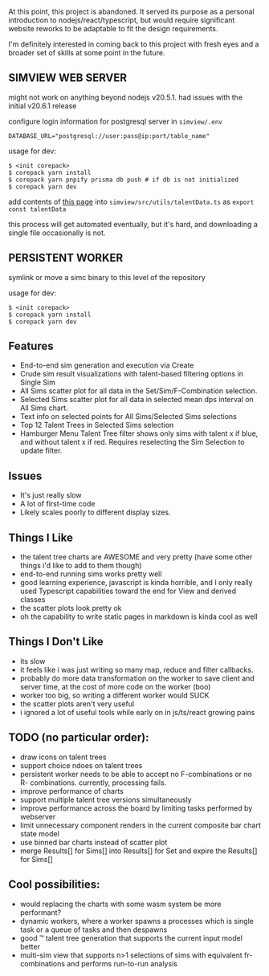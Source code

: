 At this point, this project is abandoned.
It served its purpose as a personal introduction to nodejs/react/typescript, but would require significant website reworks to be adaptable to fit the design requirements.

I'm definitely interested in coming back to this project with fresh eyes and a broader set of skills at some point in the future.

## SIMVIEW WEB SERVER

might not work on anything beyond nodejs v20.5.1. had issues with the initial
v20.6.1 release

configure login information for postgresql server in `simview/.env`
```
DATABASE_URL="postgresql://user:pass@ip:port/table_name"
```

usage for dev:
```
$ <init corepack>
$ corepack yarn install
$ corepack yarn pnpify prisma db push # if db is not initialized
$ corepack yarn dev
```

add contents of [this page](https://www.raidbots.com/static/data/live/talents.json) into `simview/src/utils/talentData.ts` as `export const talentData`

this process will get automated eventually, but it's hard, and downloading a
single file occasionally is not.


## PERSISTENT WORKER

symlink or move a simc binary to this level of the repository

usage for dev:
```
$ <init corepack>
$ corepack yarn install
$ corepack yarn dev
```

## Features
* End-to-end sim generation and execution via Create
* Crude sim result visualizations with talent-based filtering options in
Single Sim
* All Sims scatter plot for all data in the Set/Sim/F-Combination selection.
* Selected Sims scatter plot for all data in selected mean dps interval on All
Sims chart.
* Text info on selected points for All Sims/Selected Sims selections
* Top 12 Talent Trees in Selected Sims selection
* Hamburger Menu Talent Tree filter shows only sims with talent x if blue, and
without talent x if red. Requires reselecting the Sim Selection to update filter.

## Issues
* It's just really slow
* A lot of first-time code
* Likely scales poorly to different display sizes.

## Things I Like
* the talent tree charts are AWESOME and very pretty (have some other things i'd
like to add to them though)
* end-to-end running sims works pretty well
* good learning experience, javascript is kinda horrible, and I only really used
Typescript capabilities toward the end for View and derived classes
* the scatter plots look pretty ok
* oh the capability to write static pages in markdown is kinda cool as well

## Things I Don't Like
* its slow
* it feels like i was just writing so many map, reduce and filter callbacks.
* probably do more data transformation on the worker to save client and server
time, at the cost of more code on the worker (boo)
* worker too big, so writing a different worker would SUCK
* the scatter plots aren't very useful
* i ignored a lot of useful tools while early on in js/ts/react growing pains

## TODO (no particular order):
* draw icons on talent trees
* support choice ndoes on talent trees
* persistent worker needs to be able to accept no F-combinations or no R-
combinations. currently, processing fails.
* improve performance of charts
* support multiple talent tree versions simultaneously
* improve performance across the board by limiting tasks performed by webserver
* limit unnecessary component renders in the current composite bar chart state
model
* use binned bar charts instead of scatter plot
* merge Results[] for Sims[] into Results[] for Set and expire the Results[] for
Sims[]

## Cool possibilities:
* would replacing the charts with some wasm system be more performant?
* dynamic workers, where a worker spawns a processes which is single task or a
queue of tasks and then despawns
* good :tm: talent tree generation that supports the current input model better
* multi-sim view that supports n>1 selections of sims with equivalent fr-
combinations and performs run-to-run analysis
